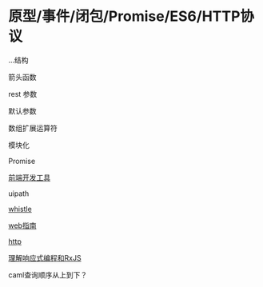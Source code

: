# 原型/事件/闭包/Promise/ES6/HTTP协议

...结构

箭头函数

rest 参数

默认参数

数组扩展运算符

模块化

Promise

[前端开发工具](https://segmentfault.com/a/1190000017515552)

uipath



[whistle](https://cloud.tencent.com/developer/article/1334698)

[web指南](https://segmentfault.com/a/1190000017525953)

[http](https://segmentfault.com/a/1190000017514417)

[理解响应式编程和RxJS](https://www.jianshu.com/p/4244e527c838)

caml查询顺序从上到下？